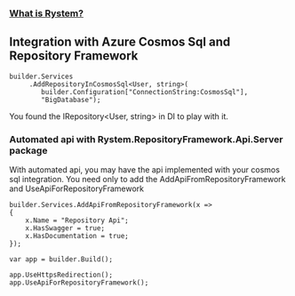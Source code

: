 ﻿### [What is Rystem?](https://github.com/KeyserDSoze/Rystem)

## Integration with Azure Cosmos Sql and Repository Framework

    builder.Services
         .AddRepositoryInCosmosSql<User, string>(
            builder.Configuration["ConnectionString:CosmosSql"],
            "BigDatabase");

You found the IRepository<User, string> in DI to play with it.

### Automated api with Rystem.RepositoryFramework.Api.Server package
With automated api, you may have the api implemented with your cosmos sql integration.
You need only to add the AddApiFromRepositoryFramework and UseApiForRepositoryFramework

    builder.Services.AddApiFromRepositoryFramework(x =>
    {
        x.Name = "Repository Api";
        x.HasSwagger = true;
        x.HasDocumentation = true;
    });

    var app = builder.Build();

    app.UseHttpsRedirection();
    app.UseApiForRepositoryFramework();
